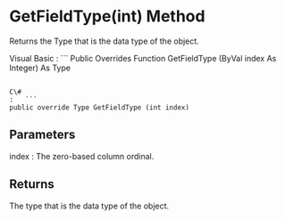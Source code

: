 <!-- loio3c1679426c5f1014bce8c8429c26a008 -->

# GetFieldType\(int\) Method

Returns the Type that is the data type of the object.



Visual Basic
:   ```
Public Overrides Function GetFieldType (ByVal index As Integer) As Type
```

C\#
:   ```
public override Type GetFieldType (int index)
```



## Parameters

index
:   The zero-based column ordinal.



## Returns

The type that is the data type of the object.

